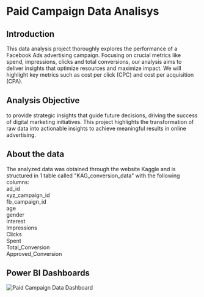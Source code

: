 <h1><b>Paid Campaign Data Analisys</b></h1>
<h2><b>Introduction</b></h2>
This data analysis project thoroughly explores the performance of a Facebook Ads advertising campaign. Focusing on crucial metrics like spend, impressions, clicks and total conversions, our analysis aims to deliver insights that optimize resources and maximize impact. We will highlight key metrics such as cost per click (CPC) and cost per acquisition (CPA).
<h2><b>Analysis Objective</b></h2>
to provide strategic insights that guide future decisions, driving the success of digital marketing initiatives. This project highlights the transformation of raw data into actionable insights to achieve meaningful results in online advertising.
<h2><b>About the data</b></h2>
The analyzed data was obtained through the website Kaggle and is structured in 1 table called "KAG_conversion_data" with the following columns:
</br>
ad_id
</br>
xyz_campaign_id
</br>
fb_campaign_id
</br>
age
</br>
gender
</br>
interest
</br>
Impressions
</br>
Clicks
</br>
Spent
</br>
Total_Conversion
</br>
Approved_Conversion
</br>
<h2>Power BI Dashboards</h2>

![Paid Campaign Data Dashboard](https://github.com/AmaroRegly/Paid-Campaign-Data/assets/151293110/946baf3a-eb5a-4c0b-a5b3-d6fde1dbdb0f)

